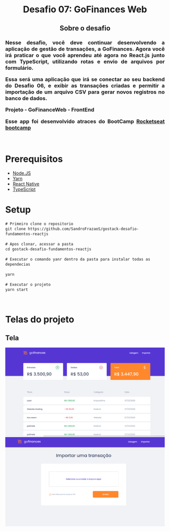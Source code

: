 <h1 align="center">
  <br>
  Desafio 07: GoFinances Web
  <br>
</h1>


<h2 align="center">
  Sobre o desafio
</h2>
<h3 align="justify">
Nesse desafio, você deve continuar desenvolvendo a aplicação de gestão de transações, a GoFinances. Agora você irá praticar o que você aprendeu até agora no React.js junto com TypeScript, utilizando rotas e envio de arquivos por formulário.

Essa será uma aplicação que irá se conectar ao seu backend do Desafio 06, e exibir as transações criadas e permitir a importação de um arquivo CSV para gerar novos registros no banco de dados.

Projeto - GoFinanceWeb - FrontEnd


Esse app foi desenvolvido atraces do BootCamp [Rocketseat bootcamp](https://rocketseat.com.br)
</h3>

<br/>

# Prerequisitos

* [Node.JS](https://nodejs.org/)
* [Yarn](https://classic.yarnpkg.com/)
* [React Native](https://reactnative.dev/)
* [TypeScript](https://www.typescriptlang.org/)



# Setup
```
# Primeiro clone o repositorio
git clone https://github.com/SandroFrazaoS/gostack-desafio-fundamentos-reactjs

# Apos clonar, acessar a pasta
cd gostack-desafio-fundamentos-reactjs

# Executar o comando yanr dentro da pasta para instalar todas as dependecias

yarn

# Executar o projeto
yarn start

```

<br/>

# Telas do projeto

## Tela

![1][tela1]
![2][tela2]


[tela1]: /assets/1.png

[tela2]: /assets/2.png

